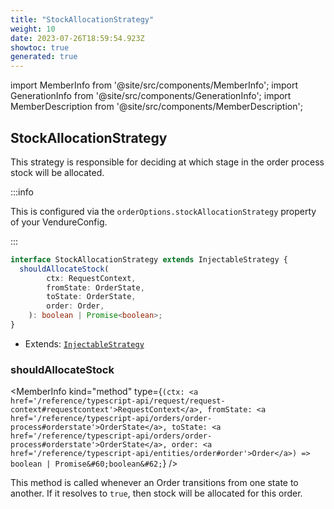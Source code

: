 ```yaml
---
title: "StockAllocationStrategy"
weight: 10
date: 2023-07-26T18:59:54.923Z
showtoc: true
generated: true
---
```

<!-- This file was generated from the Vendure source. Do not modify. Instead, re-run the "docs:build" script -->
import MemberInfo from '@site/src/components/MemberInfo';
import GenerationInfo from '@site/src/components/GenerationInfo';
import MemberDescription from '@site/src/components/MemberDescription';


## StockAllocationStrategy

<GenerationInfo sourceFile="packages/core/src/config/order/stock-allocation-strategy.ts" sourceLine="20" packageName="@vendure/core" />

This strategy is responsible for deciding at which stage in the order process
stock will be allocated.

:::info

This is configured via the `orderOptions.stockAllocationStrategy` property of
your VendureConfig.

:::

```ts title="Signature"
interface StockAllocationStrategy extends InjectableStrategy {
  shouldAllocateStock(
        ctx: RequestContext,
        fromState: OrderState,
        toState: OrderState,
        order: Order,
    ): boolean | Promise<boolean>;
}
```
* Extends: <code><a href='/reference/typescript-api/common/injectable-strategy#injectablestrategy'>InjectableStrategy</a></code>



<div className="members-wrapper">

### shouldAllocateStock

<MemberInfo kind="method" type={`(ctx: <a href='/reference/typescript-api/request/request-context#requestcontext'>RequestContext</a>, fromState: <a href='/reference/typescript-api/orders/order-process#orderstate'>OrderState</a>, toState: <a href='/reference/typescript-api/orders/order-process#orderstate'>OrderState</a>, order: <a href='/reference/typescript-api/entities/order#order'>Order</a>) => boolean | Promise&#60;boolean&#62;`}   />

This method is called whenever an Order transitions from one state to another.
If it resolves to `true`, then stock will be allocated for this order.


</div>
